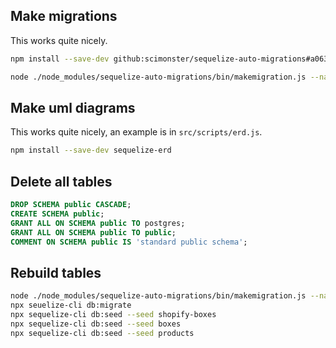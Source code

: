 ## Make migrations

This works quite nicely.

```bash
npm install --save-dev github:scimonster/sequelize-auto-migrations#a063aa6535a3f580623581bf866cef2d609531ba

node ./node_modules/sequelize-auto-migrations/bin/makemigration.js --name <migration name>
```

## Make uml diagrams

This works quite nicely, an example is in ``src/scripts/erd.js``.

```bash
npm install --save-dev sequelize-erd
```

## Delete all tables

```sql
DROP SCHEMA public CASCADE;
CREATE SCHEMA public;
GRANT ALL ON SCHEMA public TO postgres;
GRANT ALL ON SCHEMA public TO public;
COMMENT ON SCHEMA public IS 'standard public schema';
```

## Rebuild tables

```bash
node ./node_modules/sequelize-auto-migrations/bin/makemigration.js --name boxes
npx seuelize-cli db:migrate
npx sequelize-cli db:seed --seed shopify-boxes
npx sequelize-cli db:seed --seed boxes
npx sequelize-cli db:seed --seed products
```
